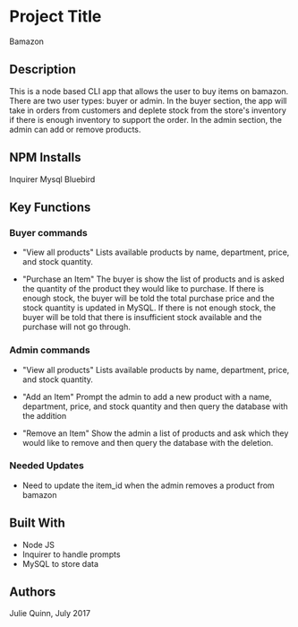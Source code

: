 # Project Title

Bamazon

## Description

This is a node based CLI app that allows the user to buy items on bamazon. There are two user types: buyer or admin.  In the buyer section, the app will take in orders from customers and deplete stock from the store's inventory if there is enough inventory to support the order.  In the admin section, the admin can add or remove products.  


## NPM Installs

Inquirer
Mysql
Bluebird


## Key Functions


### Buyer commands

- "View all products"
Lists available products by name, department, price, and stock quantity.

- "Purchase an Item" 
The buyer is show the list of products and is asked the quantity of the product they would like to purchase.  If there is enough stock, the buyer will be told the total purchase price and the stock quantity is updated in MySQL.  If there is not enough stock, the buyer will be told that there is insufficient stock available and the purchase will not go through.


### Admin commands

- "View all products"
Lists available products by name, department, price, and stock quantity.

- "Add an Item"
Prompt the admin to add a new product with a name, department, price, and stock quantity and then query the database with the addition

- "Remove an Item"
Show the admin a list of products and ask which they would like to remove and then query the database with the deletion.


### Needed Updates

- Need to update the item_id when the admin removes a product from bamazon


## Built With

- Node JS
- Inquirer to handle prompts
- MySQL to store data


## Authors

Julie Quinn, July 2017 


